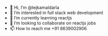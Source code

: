 - 👋 Hi, I’m @tejkamaldarla
- 👀 I’m interested in full stack web development
- 🌱 I’m currently learning reactjs
- 💞️ I’m looking to collaborate on reactjs jobs
- 📫 How to reach me +91 8639002906

<!---
tejkamaldarla/tejkamaldarla is a ✨ special ✨ repository because its `README.md` (this file) appears on your GitHub profile.
You can click the Preview link to take a look at your changes.
--->
